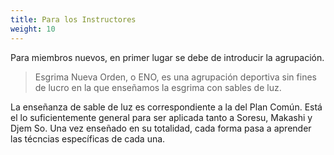 ```yaml
---
title: Para los Instructores
weight: 10
---
```



Para miembros nuevos, en primer lugar se debe de introducir la agrupación.

> Esgrima Nueva Orden, o ENO, es una agrupación deportiva sin fines de lucro en la que enseñamos la esgrima con sables de luz.

La enseñanza de sable de luz es correspondiente a la del Plan Común. Está el lo suficientemente general para ser aplicada tanto a Soresu, Makashi y Djem So. Una vez enseñado en su totalidad, cada forma pasa a aprender las técncias específicas de cada una.
